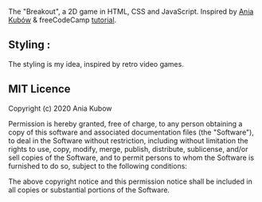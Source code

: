 The "Breakout", a 2D game in HTML, CSS and JavaScript. Inspired by [Ania Kubów](https://github.com/kubowania/breakout) & freeCodeCamp [tutorial](https://www.youtube.com/watch?v=ec8vSKJuZTk&t=1s).

## Styling :
The styling is my idea, inspired by retro video games.

## MIT Licence
Copyright (c) 2020 Ania Kubow

Permission is hereby granted, free of charge, to any person obtaining a copy of this software and associated documentation files (the "Software"), to deal in the Software without restriction, including without limitation the rights to use, copy, modify, merge, publish, distribute, sublicense, and/or sell copies of the Software, and to permit persons to whom the Software is furnished to do so, subject to the following conditions:

The above copyright notice and this permission notice shall be included in all copies or substantial portions of the Software.

